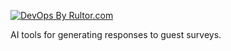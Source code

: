 [![DevOps By Rultor.com](https://www.rultor.com/b/hizmailovich/northview-data-warehouse)](https://www.rultor.com/p/dynamicsphereai/dynamic-sphere-app)

AI tools for generating responses to guest surveys.
